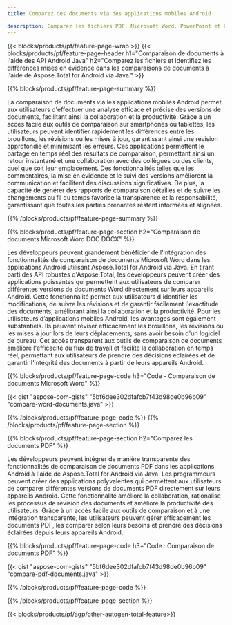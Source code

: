 ```yaml
---
title: Comparez des documents via des applications mobiles Android

description: Comparez les fichiers PDF, Microsoft Word, PowerPoint et Excel via une application mobile Android. Obtenez les résultats de comparaison mis en évidence.
---
```


{{< blocks/products/pf/feature-page-wrap >}}
{{< blocks/products/pf/feature-page-header h1="Comparaison de documents à l'aide des API Android Java" h2="Comparez les fichiers et identifiez les différences mises en évidence dans les comparaisons de documents à l'aide de Aspose.Total for Android via Java." >}}

{{% blocks/products/pf/feature-page-summary %}}

La comparaison de documents via les applications mobiles Android permet aux utilisateurs d'effectuer une analyse efficace et précise des versions de documents, facilitant ainsi la collaboration et la productivité. Grâce à un accès facile aux outils de comparaison sur smartphones ou tablettes, les utilisateurs peuvent identifier rapidement les différences entre les brouillons, les révisions ou les mises à jour, garantissant ainsi une révision approfondie et minimisant les erreurs. Ces applications permettent le partage en temps réel des résultats de comparaison, permettant ainsi un retour instantané et une collaboration avec des collègues ou des clients, quel que soit leur emplacement. Des fonctionnalités telles que les commentaires, la mise en évidence et le suivi des versions améliorent la communication et facilitent des discussions significatives. De plus, la capacité de générer des rapports de comparaison détaillés et de suivre les changements au fil du temps favorise la transparence et la responsabilité, garantissant que toutes les parties prenantes restent informées et alignées. 

{{% /blocks/products/pf/feature-page-summary  %}}

{{% blocks/products/pf/feature-page-section  h2="Comparaison de documents Microsoft Word DOC DOCX" %}}

Les développeurs peuvent grandement bénéficier de l'intégration des fonctionnalités de comparaison de documents Microsoft Word dans les applications Android utilisant Aspose.Total for Android via Java. En tirant parti des API robustes d'Aspose.Total, les développeurs peuvent créer des applications puissantes qui permettent aux utilisateurs de comparer différentes versions de documents Word directement sur leurs appareils Android. Cette fonctionnalité permet aux utilisateurs d'identifier les modifications, de suivre les révisions et de garantir facilement l'exactitude des documents, améliorant ainsi la collaboration et la productivité. Pour les utilisateurs d’applications mobiles Android, les avantages sont également substantiels. Ils peuvent réviser efficacement les brouillons, les révisions ou les mises à jour lors de leurs déplacements, sans avoir besoin d'un logiciel de bureau. Cet accès transparent aux outils de comparaison de documents améliore l'efficacité du flux de travail et facilite la collaboration en temps réel, permettant aux utilisateurs de prendre des décisions éclairées et de garantir l'intégrité des documents à partir de leurs appareils Android.

{{% blocks/products/pf/feature-page-code h3="Code - Comparaison de documents Microsoft Word" %}}

{{< gist "aspose-com-gists" "5bf6dee302dfafcb7f43d98de0b96b09" "compare-word-documents.java" >}}

{{% /blocks/products/pf/feature-page-code  %}}
{{% /blocks/products/pf/feature-page-section %}}

{{% blocks/products/pf/feature-page-section  h2="Comparez les documents PDF" %}}

Les développeurs peuvent intégrer de manière transparente des fonctionnalités de comparaison de documents PDF dans les applications Android à l'aide de Aspose.Total for Android via Java. Les programmeurs peuvent créer des applications polyvalentes qui permettent aux utilisateurs de comparer différentes versions de documents PDF directement sur leurs appareils Android. Cette fonctionnalité améliore la collaboration, rationalise les processus de révision des documents et améliore la productivité des utilisateurs. Grâce à un accès facile aux outils de comparaison et à une intégration transparente, les utilisateurs peuvent gérer efficacement les documents PDF, les comparer selon leurs besoins et prendre des décisions éclairées depuis leurs appareils Android. 

{{% blocks/products/pf/feature-page-code h3="Code : Comparaison de documents PDF" %}}

{{< gist "aspose-com-gists" "5bf6dee302dfafcb7f43d98de0b96b09" "compare-pdf-documents.java" >}}

{{% /blocks/products/pf/feature-page-code  %}}

{{% /blocks/products/pf/feature-page-section %}}

{{< blocks/products/pf/agp/other-autogen-total-feature>}}